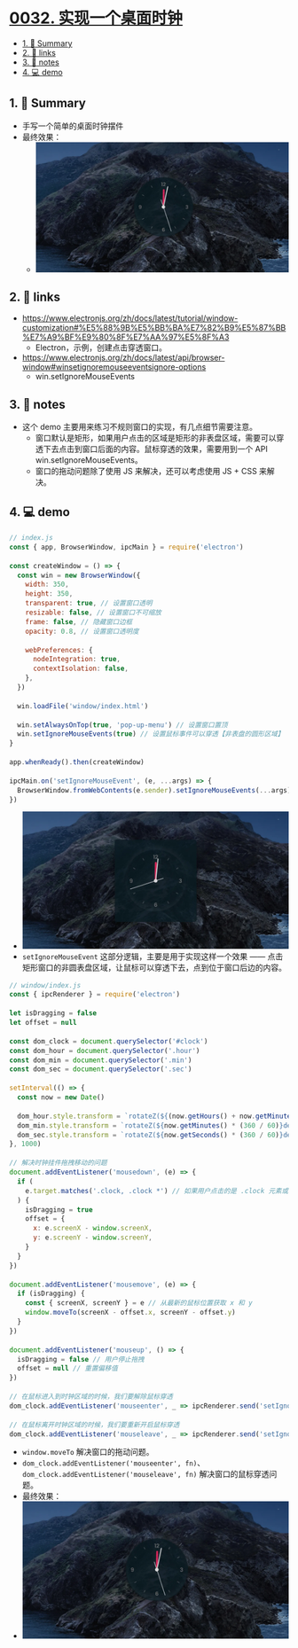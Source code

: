# [0032. 实现一个桌面时钟](https://github.com/Tdahuyou/electron/tree/main/0032.%20%E5%AE%9E%E7%8E%B0%E4%B8%80%E4%B8%AA%E6%A1%8C%E9%9D%A2%E6%97%B6%E9%92%9F)

<!-- region:toc -->
- [1. 📝 Summary](#1--summary)
- [2. 🔗 links](#2--links)
- [3. 📒 notes](#3--notes)
- [4. 💻 demo](#4--demo)
<!-- endregion:toc -->
## 1. 📝 Summary
- 手写一个简单的桌面时钟摆件
- 最终效果：
  - ![](md-imgs/2024-10-13-21-41-11.png)

## 2. 🔗 links

- https://www.electronjs.org/zh/docs/latest/tutorial/window-customization#%E5%88%9B%E5%BB%BA%E7%82%B9%E5%87%BB%E7%A9%BF%E9%80%8F%E7%AA%97%E5%8F%A3
  - Electron，示例，创建点击穿透窗口。
- https://www.electronjs.org/zh/docs/latest/api/browser-window#winsetignoremouseeventsignore-options
  - win.setIgnoreMouseEvents

## 3. 📒 notes

- 这个 demo 主要用来练习不规则窗口的实现，有几点细节需要注意。
  - 窗口默认是矩形，如果用户点击的区域是矩形的非表盘区域，需要可以穿透下去点击到窗口后面的内容。鼠标穿透的效果，需要用到一个 API win.setIgnoreMouseEvents。
  - 窗口的拖动问题除了使用 JS 来解决，还可以考虑使用 JS + CSS 来解决。

## 4. 💻 demo

```js
// index.js
const { app, BrowserWindow, ipcMain } = require('electron')

const createWindow = () => {
  const win = new BrowserWindow({
    width: 350,
    height: 350,
    transparent: true, // 设置窗口透明
    resizable: false, // 设置窗口不可缩放
    frame: false, // 隐藏窗口边框
    opacity: 0.8, // 设置窗口透明度

    webPreferences: {
      nodeIntegration: true,
      contextIsolation: false,
    },
  })

  win.loadFile('window/index.html')

  win.setAlwaysOnTop(true, 'pop-up-menu') // 设置窗口置顶
  win.setIgnoreMouseEvents(true) // 设置鼠标事件可以穿透【非表盘的圆形区域】
}

app.whenReady().then(createWindow)

ipcMain.on('setIgnoreMouseEvent', (e, ...args) => {
  BrowserWindow.fromWebContents(e.sender).setIgnoreMouseEvents(...args)
})
```

- ![](md-imgs/2024-10-13-21-42-59.png)
- `setIgnoreMouseEvent` 这部分逻辑，主要是用于实现这样一个效果 —— 点击矩形窗口的非圆表盘区域，让鼠标可以穿透下去，点到位于窗口后边的内容。

```js
// window/index.js
const { ipcRenderer } = require('electron')

let isDragging = false
let offset = null

const dom_clock = document.querySelector('#clock')
const dom_hour = document.querySelector('.hour')
const dom_min = document.querySelector('.min')
const dom_sec = document.querySelector('.sec')

setInterval(() => {
  const now = new Date()

  dom_hour.style.transform = `rotateZ(${(now.getHours() + now.getMinutes() / 60) * (360 / 12)}deg)`
  dom_min.style.transform = `rotateZ(${now.getMinutes() * (360 / 60)}deg)`
  dom_sec.style.transform = `rotateZ(${now.getSeconds() * (360 / 60)}deg)`
}, 1000)

// 解决时钟挂件拖拽移动的问题
document.addEventListener('mousedown', (e) => {
  if (
    e.target.matches('.clock, .clock *') // 如果用户点击的是 .clock 元素或者 .clock 元素的子元素
  ) {
    isDragging = true
    offset = {
      x: e.screenX - window.screenX,
      y: e.screenY - window.screenY,
    }
  }
})

document.addEventListener('mousemove', (e) => {
  if (isDragging) {
    const { screenX, screenY } = e // 从最新的鼠标位置获取 x 和 y
    window.moveTo(screenX - offset.x, screenY - offset.y)
  }
})

document.addEventListener('mouseup', () => {
  isDragging = false // 用户停止拖拽
  offset = null // 重置偏移值
})

// 在鼠标进入到时钟区域的时候，我们要解除鼠标穿透
dom_clock.addEventListener('mouseenter', _ => ipcRenderer.send('setIgnoreMouseEvent', false))

// 在鼠标离开时钟区域的时候，我们要重新开启鼠标穿透
dom_clock.addEventListener('mouseleave', _ => ipcRenderer.send('setIgnoreMouseEvent', true, { forward: true }))
```

- `window.moveTo` 解决窗口的拖动问题。
- `dom_clock.addEventListener('mouseenter', fn)`、`dom_clock.addEventListener('mouseleave', fn)` 解决窗口的鼠标穿透问题。
- 最终效果：
- ![](md-imgs/2024-10-13-21-41-11.png)